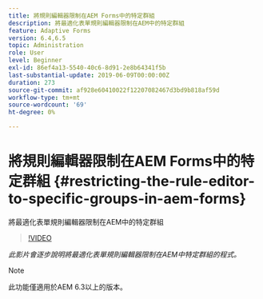 ```yaml
---
title: 將規則編輯器限制在AEM Forms中的特定群組
description: 將最適化表單規則編輯器限制在AEM中的特定群組
feature: Adaptive Forms
version: 6.4,6.5
topic: Administration
role: User
level: Beginner
exl-id: 86ef4a13-5540-40c6-8d91-2e8b64341f5b
last-substantial-update: 2019-06-09T00:00:00Z
duration: 273
source-git-commit: af928e60410022f12207082467d3bd9b818af59d
workflow-type: tm+mt
source-wordcount: '69'
ht-degree: 0%

---
```


# 將規則編輯器限制在AEM Forms中的特定群組 {#restricting-the-rule-editor-to-specific-groups-in-aem-forms}

將最適化表單規則編輯器限制在AEM中的特定群組

>[!VIDEO](https://video.tv.adobe.com/v/19470?quality=12&learn=on)

*此影片會逐步說明將最適化表單規則編輯器限制在AEM中特定群組的程式。*

>[!NOTE]
>
>此功能僅適用於AEM 6.3以上的版本。
